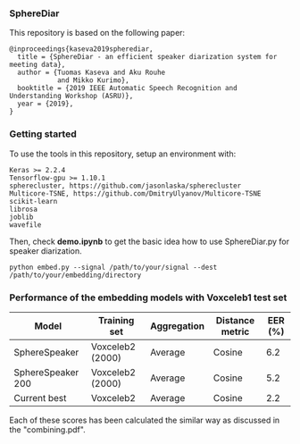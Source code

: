 ### SphereDiar

This repository is based on the following paper:

```
@inproceedings{kaseva2019spherediar,
  title = {SphereDiar - an efficient speaker diarization system for meeting data},
  author = {Tuomas Kaseva and Aku Rouhe 
            and Mikko Kurimo},
  booktitle = {2019 IEEE Automatic Speech Recognition and Understanding Workshop (ASRU)},
  year = {2019},
}
```



### Getting started

To use the tools in this repository, setup an environment with:

```
Keras >= 2.2.4 
Tensorflow-gpu >= 1.10.1
spherecluster, https://github.com/jasonlaska/spherecluster
Multicore-TSNE, https://github.com/DmitryUlyanov/Multicore-TSNE
scikit-learn
librosa
joblib
wavefile
```
Then, check **demo.ipynb** to get the basic idea how to use SphereDiar.py for speaker diarization. 

```
python embed.py --signal /path/to/your/signal --dest /path/to/your/embedding/directory
```

### Performance of the embedding models with Voxceleb1 test set

| Model  | Training set | Aggregation | Distance metric | EER (%) |
| -------------|---- |-----| ------| ---- |
| SphereSpeaker |Voxceleb2 (2000) |Average| Cosine | 6.2  |
| SphereSpeaker 200 | Voxceleb2 (2000) |Average| Cosine | 5.2 |
| Current best | Voxceleb2 | Average| Cosine | 2.2 |

Each of these scores has been calculated the similar way as discussed in the "combining.pdf".

